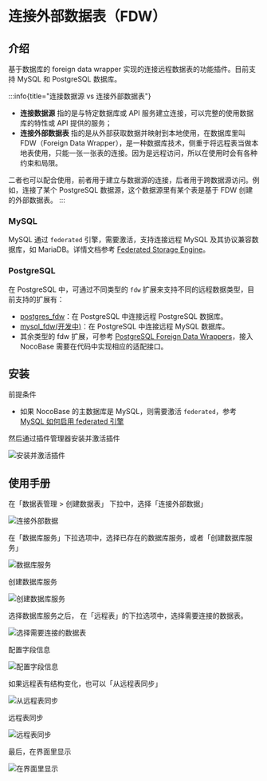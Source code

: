 # 连接外部数据表（FDW）

<PluginInfo name="collection-fdw"></PluginInfo>

## 介绍

基于数据库的 foreign data wrapper 实现的连接远程数据表的功能插件。目前支持 MySQL 和 PostgreSQL 数据库。

:::info{title="连接数据源 vs 连接外部数据表"}
- **连接数据源** 指的是与特定数据库或 API 服务建立连接，可以完整的使用数据库的特性或 API 提供的服务；
- **连接外部数据表** 指的是从外部获取数据并映射到本地使用，在数据库里叫 FDW（Foreign Data Wrapper），是一种数据库技术，侧重于将远程表当做本地表使用，只能一张一张表的连接。因为是远程访问，所以在使用时会有各种约束和局限。

二者也可以配合使用，前者用于建立与数据源的连接，后者用于跨数据源访问。例如，连接了某个 PostgreSQL 数据源，这个数据源里有某个表是基于 FDW 创建的外部数据表。
:::

### MySQL

MySQL 通过 `federated` 引擎，需要激活，支持连接远程 MySQL 及其协议兼容数据库，如 MariaDB。详情文档参考 [Federated Storage Engine](https://dev.mysql.com/doc/refman/8.0/en/federated-storage-engine.html)。

### PostgreSQL

在 PostgreSQL 中，可通过不同类型的 `fdw` 扩展来支持不同的远程数据类型，目前支持的扩展有：

- [postgres_fdw](https://www.postgresql.org/docs/current/postgres-fdw.html)：在 PostgreSQL 中连接远程 PostgreSQL 数据库。
- [mysql_fdw(开发中)](https://github.com/EnterpriseDB/mysql_fdw)：在 PostgreSQL 中连接远程 MySQL 数据库。
- 其余类型的 fdw 扩展，可参考 [PostgreSQL Foreign Data Wrappers](https://wiki.postgresql.org/wiki/Foreign_data_wrappers)，接入 NocoBase 需要在代码中实现相应的适配接口。

## 安装

前提条件

- 如果 NocoBase 的主数据库是 MySQL，则需要激活 `federated`，参考 [MySQL 如何启用 federated 引擎](./enable-federated.md)

然后通过插件管理器安装并激活插件

![安装并激活插件](https://nocobase-docs.oss-cn-beijing.aliyuncs.com/f84276c5712851fb3ff33af3f1ff0f59.png)

## 使用手册

在「数据表管理 > 创建数据表」 下拉中，选择「连接外部数据」

![连接外部数据](https://nocobase-docs.oss-cn-beijing.aliyuncs.com/029d946a6d067d1c35a39755219d623c.png)

在「数据库服务」下拉选项中，选择已存在的数据库服务，或者「创建数据库服务」

![数据库服务](https://nocobase-docs.oss-cn-beijing.aliyuncs.com/766271708a911950a5599d60d6be4a4d.png)

创建数据库服务

![创建数据库服务](https://nocobase-docs.oss-cn-beijing.aliyuncs.com/1e357216e04cc4f200bd6212827281c8.png)

选择数据库服务之后， 在「远程表」的下拉选项中，选择需要连接的数据表。

![选择需要连接的数据表](https://nocobase-docs.oss-cn-beijing.aliyuncs.com/e91fd6152b52b4fc01b3808053cc8dc4.png)

配置字段信息

![配置字段信息](https://nocobase-docs.oss-cn-beijing.aliyuncs.com/e618fecc5fe327f6a495e61405e5f040.png)

如果远程表有结构变化，也可以「从远程表同步」

![从远程表同步](https://nocobase-docs.oss-cn-beijing.aliyuncs.com/3751a9a39f933889fb3fcc4d85a6f4ad.png)

远程表同步

![远程表同步](https://nocobase-docs.oss-cn-beijing.aliyuncs.com/13f18200e31ea223fdd8dadaff1e9d28.png)

最后，在界面里显示

![在界面里显示](https://nocobase-docs.oss-cn-beijing.aliyuncs.com/368fca27a99277d9360ca81350949357.png)
